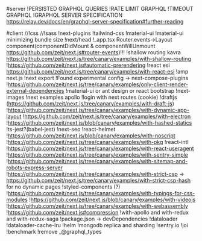 #server
!PERSISTED GRAPHQL QUERIES
!RATE LIMIT GRAPHQL
!TIMEOUT GRAPHQL
!GRAPHQL SERVER SPECIFICATION https://relay.dev/docs/en/graphql-server-specification#further-reading

#client
//!css
//!sass
!next-plugins
!tailwind-css
!material-ui
!material-ui minimizing bundle size
!next/head
!\_app.tsx Router.events->Layout component(componentDidMount & componentWillUnmount https://github.com/zeit/next.js#router-events)!!!
!shallow routing kavra https://github.com/zeit/next.js/tree/canary/examples/with-shallow-routing
!https://github.com/zeit/next.js#automatic-prerendering
!react esi https://github.com/zeit/next.js/tree/canary/examples/with-react-esi
!amp next.js
!next export
!Found experimental config -> next-compose-plugins
!https://github.com/zeit/next.js/tree/canary/examples/only-client-render-external-dependencies
!material-ui or ant design or react bootstrap
!next-images
!next examples apollo
!login with next routes (cookie)
!draftjs (https://github.com/zeit/next.js/tree/canary/examples/with-draft-js)
!https://github.com/zeit/next.js/tree/canary/examples/with-dynamic-app-layout
!https://github.com/zeit/next.js/tree/canary/examples/with-electron
!https://github.com/zeit/next.js/blob/canary/examples/with-hashed-statics
!ts-jest?(babel-jest)
!next-seo
!react-helmet
!https://github.com/zeit/next.js/blob/canary/examples/with-noscript
!https://github.com/zeit/next.js/tree/canary/examples/with-pkg
!react-intl
!https://github.com/zeit/next.js/tree/canary/examples/with-react-useragent
!https://github.com/zeit/next.js/tree/canary/examples/with-sentry-simple
!https://github.com/zeit/next.js/tree/canary/examples/with-sitemap-and-robots-express-server
!https://github.com/zeit/next.js/tree/canary/examples/with-strict-csp -> https://github.com/zeit/next.js/tree/canary/examples/with-strict-csp-hash for no dynamic pages
!styled-components (?)
!https://github.com/zeit/next.js/tree/canary/examples/with-typings-for-css-modules
!https://github.com/zeit/next.js/blob/canary/examples/with-videojs
!https://github.com/zeit/next.js/tree/canary/examples/with-webassembly
!https://github.com/zeit/next.js#compression
!with-apollo and with-redux and with-redux-saga
!package.json -> devDependencies
!dataloader
!dataloader-cache-lru
!helm
!mongodb replica and sharding
!sentry.io
!joi
!benchmark
!remove _@graphql_types